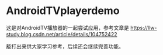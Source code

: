 # AndroidTVplayerdemo

这是对AndroidTV播放器的一起尝试应用，参考文章是
https://llw-study.blog.csdn.net/article/details/104752422

敲打出来供大家学习参考，后续还会继续完善功能。
